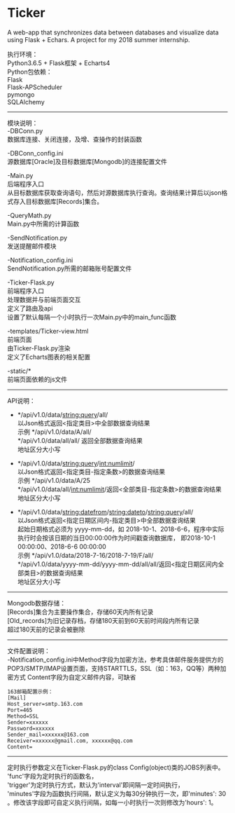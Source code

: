 # Ticker
A web-app that synchronizes data between databases and visualize data using Flask + Echars.
A project for my 2018 summer internship. 

执行环境：  
    Python3.6.5 + Flask框架 + Echarts4  
Python包依赖：  
    Flask  
    Flask-APScheduler  
    pymongo  
    SQLAlchemy  
	
**************************************************************************

模块说明：  
-DBConn.py  
    数据库连接、关闭连接，及增、查操作的封装函数  
	
-DBConn_config.ini  
	源数据库[Oracle]及目标数据库[Mongodb]的连接配置文件  
	
-Main.py  
	后端程序入口  
	从目标数据库获取查询语句，然后对源数据库执行查询。查询结果计算后以json格式存入目标数据库[Records]集合。  
	
-QueryMath.py  
	Main.py中所需的计算函数  
	
-SendNotification.py  
	发送提醒邮件模块  
	
-Notification_config.ini  
	SendNotification.py所需的邮箱账号配置文件  
	
-Ticker-Flask.py  
	前端程序入口  
	处理数据并与前端页面交互  
	定义了路由及api  
	设置了默认每隔一个小时执行一次Main.py中的main_func函数  
	
-templates/Ticker-view.html  
	前端页面  
	由Ticker-Flask.py渲染  
	定义了Echarts图表的相关配置  
	
-static/*  
	前端页面依赖的js文件  

**************************************************************************

API说明：  
- */api/v1.0/data/<string:query>/all/  
	以Json格式返回<指定类目>中全部数据查询结果  
	示例 */api/v1.0/data/A/all/  
	*/api/v1.0/data/all/all/ 返回全部数据查询结果  
	地址区分大小写  
	
- */api/v1.0/data/<string:query>/<int:numlimit>/  
	以Json格式返回<指定类目-指定条数>的数据查询结果  
	示例 */api/v1.0/data/A/25  
	*/api/v1.0/data/all/<int:numlimit>/返回<全部类目-指定条数>的数据查询结果  
	地址区分大小写  

- */api/v1.0/data/<string:datefrom>/<string:dateto>/<string:query>/all/  
    以Json格式返回<指定日期区间内-指定类目>中全部数据查询结果  
    起始日期格式必须为 yyyy-mm-dd，如 2018-10-1、2018-6-6，程序中实际执行时会按该日期的当日00:00:00作为时间戳查询数据库， 即2018-10-1 00:00:00、2018-6-6 00:00:00  
    示例 */api/v1.0/data/2018-7-16/2018-7-19/F/all/  
    */api/v1.0/data/yyyy-mm-dd/yyyy-mm-dd/all/all/返回<指定日期区间内全部类目>的数据查询结果  
    地址区分大小写  

**************************************************************************

Mongodb数据存储：  
[Records]集合为主要操作集合，存储60天内所有记录  
[Old_records]为旧记录存档，存储180天前到60天前时间段内所有记录  
超过180天前的记录会被删除  

**************************************************************************

文件配置说明：  
-Notification_config.ini中Method字段为加密方法，参考具体邮件服务提供方的POP3/SMTP/IMAP设置页面，支持STARTTLS，SSL（如：163，QQ等）两种加密方式
 Content字段为自定义邮件内容，可缺省  

    163邮箱配置示例：
    [Mail]
    Host_server=smtp.163.com
    Port=465
    Method=SSL
    Sender=xxxxxx
    Password=xxxxxx
    Sender_mail=xxxxxx@163.com
    Receiver=xxxxxx@gmail.com, xxxxxx@qq.com
    Content=

**************************************************************************

定时执行参数定义在Ticker-Flask.py的class Config(object)类的JOBS列表中。  
'func'字段为定时执行的函数名，  
'trigger'为定时执行方式，默认为'interval'即间隔一定时间执行，  
'minutes'字段为函数执行间隔，默认定义为每30分钟执行一次，即'minutes': 30 。修改该字段即可自定义执行间隔，如每一小时执行一次则修改为'hours': 1。  

